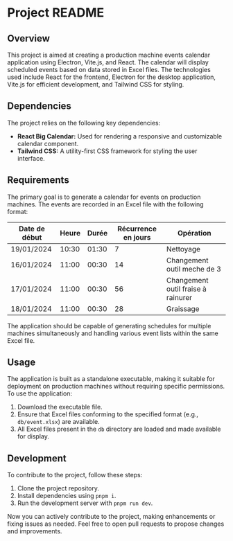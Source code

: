 # Project README

## Overview

This project is aimed at creating a production machine events calendar application using Electron, Vite.js, and React. The calendar will display scheduled events based on data stored in Excel files. The technologies used include React for the frontend, Electron for the desktop application, Vite.js for efficient development, and Tailwind CSS for styling.

## Dependencies

The project relies on the following key dependencies:

- **React Big Calendar:** Used for rendering a responsive and customizable calendar component.
- **Tailwind CSS:** A utility-first CSS framework for styling the user interface.

## Requirements

The primary goal is to generate a calendar for events on production machines. The events are recorded in an Excel file with the following format:

| Date de début | Heure | Durée | Récurrence en jours | Opération                          |
| ------------- | ----- | ----- | ------------------- | ---------------------------------- |
| 19/01/2024    | 10:30 | 01:30 | 7                   | Nettoyage                          |
| 16/01/2024    | 11:00 | 00:30 | 14                  | Changement outil meche de 3        |
| 17/01/2024    | 11:00 | 00:30 | 56                  | Changement outil fraise à rainurer |
| 18/01/2024    | 11:00 | 00:30 | 28                  | Graissage                          |

The application should be capable of generating schedules for multiple machines simultaneously and handling various event lists within the same Excel file.

## Usage

The application is built as a standalone executable, making it suitable for deployment on production machines without requiring specific permissions. To use the application:

1. Download the executable file.
2. Ensure that Excel files conforming to the specified format (e.g., `db/event.xlsx`) are available.
3. All Excel files present in the `db` directory are loaded and made available for display.

## Development

To contribute to the project, follow these steps:

1. Clone the project repository.
2. Install dependencies using `pnpm i`.
3. Run the development server with `pnpm run dev`.

Now you can actively contribute to the project, making enhancements or fixing issues as needed. Feel free to open pull requests to propose changes and improvements.

